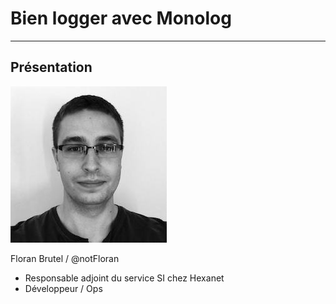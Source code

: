 # Bien logger avec Monolog

---

## Présentation

![me](images/me.jpeg)

Floran Brutel / @notFloran

* Responsable adjoint du service SI chez Hexanet
* Développeur / Ops